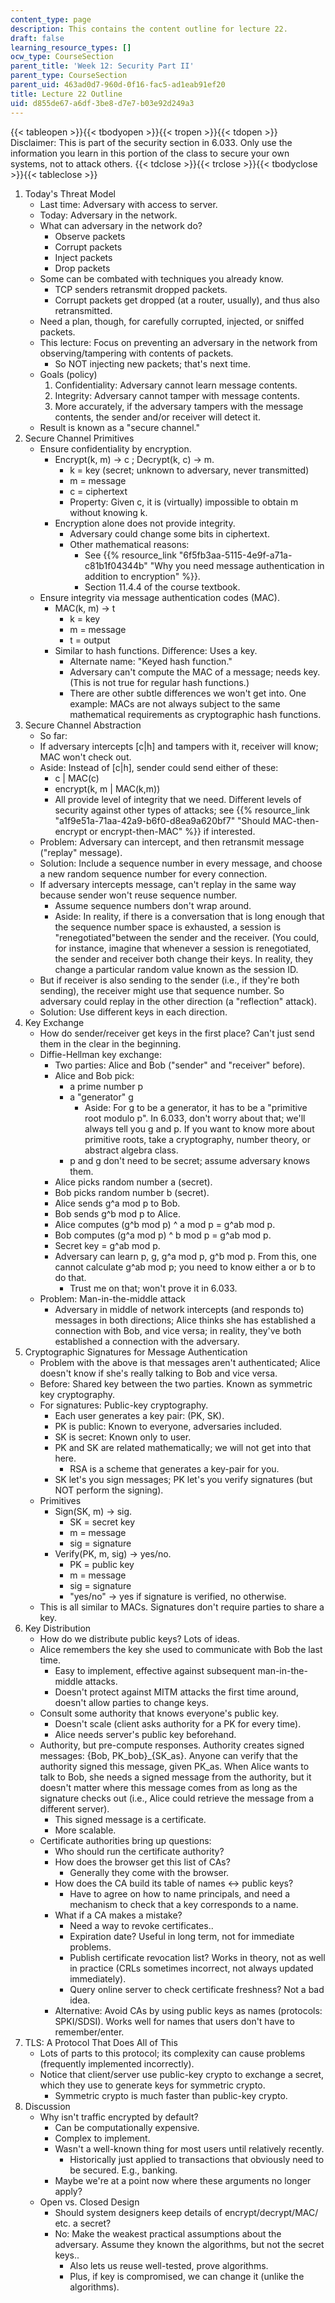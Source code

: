 ```yaml
---
content_type: page
description: This contains the content outline for lecture 22.
draft: false
learning_resource_types: []
ocw_type: CourseSection
parent_title: 'Week 12: Security Part II'
parent_type: CourseSection
parent_uid: 463ad0d7-960d-0f16-fac5-ad1eab91ef20
title: Lecture 22 Outline
uid: d855de67-a6df-3be8-d7e7-b03e92d249a3
---
```

{{< tableopen >}}{{< tbodyopen >}}{{< tropen >}}{{< tdopen >}}
Disclaimer: This is part of the security section in 6.033. Only use the information you learn in this portion of the class to secure your own systems, not to attack others.
{{< tdclose >}}{{< trclose >}}{{< tbodyclose >}}{{< tableclose >}}

1. Today's Threat Model   
    - Last time: Adversary with access to server.
    - Today: Adversary in the network.
    - What can adversary in the network do?   
        - Observe packets
        - Corrupt packets
        - Inject packets
        - Drop packets
    - Some can be combated with techniques you already know.   
        - TCP senders retransmit dropped packets.
        - Corrupt packets get dropped (at a router, usually), and thus also retransmitted.
    - Need a plan, though, for carefully corrupted, injected, or sniffed packets.
    - This lecture: Focus on preventing an adversary in the network from observing/tampering with contents of packets.   
        - So NOT injecting new packets; that's next time.
    - Goals (policy)   
        1. Confidentiality: Adversary cannot learn message contents.
        2. Integrity: Adversary cannot tamper with message contents.
        3. More accurately, if the adversary tampers with the message contents, the sender and/or receiver will detect it.
    - Result is known as a "secure channel."
2. Secure Channel Primitives   
    - Ensure confidentiality by encryption.
        - Encrypt(k, m) -> c ; Decrypt(k, c) -> m.
            - k = key (secret; unknown to adversary, never transmitted)
            - m = message
            - c = ciphertext
            - Property: Given c, it is (virtually) impossible to obtain m without knowing k.
        - Encryption alone does not provide integrity.
            - Adversary could change some bits in ciphertext.
            - Other mathematical reasons:
                - See {{% resource_link "6f5fb3aa-5115-4e9f-a71a-c81b1f04344b" "Why you need message authentication in addition to encryption" %}}.
                - Section 11.4.4 of the course textbook.
    - Ensure integrity via message authentication codes (MAC).
        - MAC(k, m) -> t
            - k = key
            - m = message
            - t = output
        - Similar to hash functions. Difference: Uses a key.
            - Alternate name: "Keyed hash function."
            - Adversary can't compute the MAC of a message; needs key. (This is not true for regular hash functions.)
            - There are other subtle differences we won't get into. One example: MACs are not always subject to the same mathematical requirements as cryptographic hash functions.
3. Secure Channel Abstraction   
    - So far:
    - If adversary intercepts \[c|h\] and tampers with it, receiver will know; MAC won't check out.
    - Aside: Instead of \[c|h\], sender could send either of these:
        - c | MAC(c)
        - encrypt(k, m | MAC(k,m))
        - All provide level of integrity that we need. Different levels of security against other types of attacks; see {{% resource_link "a1f9e51a-71aa-42a9-b6f0-d8ea9a620bf7" "Should MAC-then-encrypt or encrypt-then-MAC" %}} if interested.
    - Problem: Adversary can intercept, and then retransmit message ("replay" message).
    - Solution: Include a sequence number in every message, and choose a new random sequence number for every connection.
    - If adversary intercepts message, can't replay in the same way because sender won't reuse sequence number.
        - Assume sequence numbers don't wrap around.
        - Aside: In reality, if there is a conversation that is long enough that the sequence number space is exhausted, a session is "renegotiated"between the sender and the receiver. (You could, for instance, imagine that whenever a session is renegotiated, the sender and receiver both change their keys. In reality, they change a particular random value known as the session ID.
    - But if receiver is also sending to the sender (i.e., if they're both sending), the receiver might use that sequence number. So adversary could replay in the other direction (a "reflection" attack).
    - Solution: Use different keys in each direction.
4. Key Exchange   
    - How do sender/receiver get keys in the first place? Can't just send them in the clear in the beginning.
    - Diffie-Hellman key exchange:
        - Two parties: Alice and Bob ("sender" and "receiver" before).
        - Alice and Bob pick:
            - a prime number p
            - a "generator" g
                - Aside: For g to be a generator, it has to be a "primitive root modulo p". In 6.033, don't worry about that; we'll always tell you g and p. If you want to know more about primitive roots, take a cryptography, number theory, or abstract algebra class.
            - p and g don't need to be secret; assume adversary knows them.
        - Alice picks random number a (secret).
        - Bob picks random number b (secret).
        - Alice sends g^a mod p to Bob.
        - Bob sends g^b mod p to Alice.
        - Alice computes (g^b mod p) ^ a mod p = g^ab mod p.
        - Bob computes (g^a mod p) ^ b mod p = g^ab mod p.
        - Secret key = g^ab mod p.
        - Adversary can learn p, g, g^a mod p, g^b mod p. From this, one cannot calculate g^ab mod p; you need to know either a or b to do that.
            - Trust me on that; won't prove it in 6.033.
    - Problem: Man-in-the-middle attack
        - Adversary in middle of network intercepts (and responds to) messages in both directions; Alice thinks she has established a connection with Bob, and vice versa; in reality, they've both established a connection with the adversary.
5. Cryptographic Signatures for Message Authentication   
    - Problem with the above is that messages aren't authenticated; Alice doesn't know if she's really talking to Bob and vice versa.
    - Before: Shared key between the two parties. Known as symmetric key cryptography.
    - For signatures: Public-key cryptography.
        - Each user generates a key pair: (PK, SK).
        - PK is public: Known to everyone, adversaries included.
        - SK is secret: Known only to user.
        - PK and SK are related mathematically; we will not get into that here.
            - RSA is a scheme that generates a key-pair for you.
        - SK let's you sign messages; PK let's you verify signatures (but NOT perform the signing).
    - Primitives
        - Sign(SK, m) -> sig.
            - SK = secret key
            - m = message
            - sig = signature
        - Verify(PK, m, sig) -> yes/no.
            - PK = public key
            - m = message
            - sig = signature
            - "yes/no" -> yes if signature is verified, no otherwise.
    - This is all similar to MACs. Signatures don't require parties to share a key.
6. Key Distribution   
    - How do we distribute public keys? Lots of ideas.
    - Alice remembers the key she used to communicate with Bob the last time.
        - Easy to implement, effective against subsequent man-in-the-middle attacks.
        - Doesn't protect against MITM attacks the first time around, doesn't allow parties to change keys.
    - Consult some authority that knows everyone's public key.
        - Doesn't scale (client asks authority for a PK for every time).
        - Alice needs server's public key beforehand.
    - Authority, but pre-compute responses. Authority creates signed messages: {Bob, PK\_bob}\_{SK\_as}. Anyone can verify that the authority signed this message, given PK\_as. When Alice wants to talk to Bob, she needs a signed message from the authority, but it doesn't matter where this message comes from as long as the signature checks out (i.e., Alice could retrieve the message from a different server).
        - This signed message is a certificate.
        - More scalable.
    - Certificate authorities bring up questions:
        - Who should run the certificate authority?
        - How does the browser get this list of CAs?
            - Generally they come with the browser.
        - How does the CA build its table of names \<-> public keys?
            - Have to agree on how to name principals, and need a mechanism to check that a key corresponds to a name.
        - What if a CA makes a mistake?
            - Need a way to revoke certificates..
            - Expiration date? Useful in long term, not for immediate problems.
            - Publish certificate revocation list? Works in theory, not as well in practice (CRLs sometimes incorrect, not always updated immediately).
            - Query online server to check certificate freshness? Not a bad idea.
        - Alternative: Avoid CAs by using public keys as names (protocols: SPKI/SDSI). Works well for names that users don't have to remember/enter.
7. TLS: A Protocol That Does All of This   
    - Lots of parts to this protocol; its complexity can cause problems (frequently implemented incorrectly).
    - Notice that client/server use public-key crypto to exchange a secret, which they use to generate keys for symmetric crypto.
        - Symmetric crypto is much faster than public-key crypto.
8. Discussion   
    - Why isn't traffic encrypted by default?
        - Can be computationally expensive.
        - Complex to implement.
        - Wasn't a well-known thing for most users until relatively recently.
            - Historically just applied to transactions that obviously need to be secured. E.g., banking.
        - Maybe we're at a point now where these arguments no longer apply?
    - Open vs. Closed Design
        - Should system designers keep details of encrypt/decrypt/MAC/ etc. a secret?
        - No: Make the weakest practical assumptions about the adversary. Assume they known the algorithms, but not the secret keys..
            - Also lets us reuse well-tested, prove algorithms.
            - Plus, if key is compromised, we can change it (unlike the algorithms).